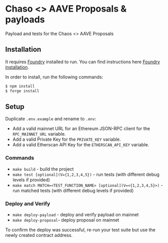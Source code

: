 # Chaso <> AAVE Proposals & payloads

Payload and tests for the Chaos <> AAVE Proposals

## Installation

It requires [Foundry](https://github.com/gakonst/foundry) installed to run. You can find instructions here [Foundry installation](https://github.com/gakonst/foundry#installation).

In order to install, run the following commands:

```sh
$ npm install
$ forge install
```

## Setup

Duplicate `.env.example` and rename to `.env`:

- Add a valid mainnet URL for an Ethereum JSON-RPC client for the `RPC_MAINNET_URL` variable.
- Add a valid Private Key for the `PRIVATE_KEY` variable.
- Add a valid Etherscan API Key for the `ETHERSCAN_API_KEY` variable.

### Commands

- `make build` - build the project
- `make test [optional](V={1,2,3,4,5})` - run tests (with different debug levels if provided)
- `make match MATCH=<TEST_FUNCTION_NAME> [optional](V=<{1,2,3,4,5}>)` - run matched tests (with different debug levels if provided)

### Deploy and Verify

- `make deploy-payload` - deploy and verify payload on mainnet
- `make deploy-proposal`- deploy proposal on mainnet

To confirm the deploy was successful, re-run your test suite but use the newly created contract address.
